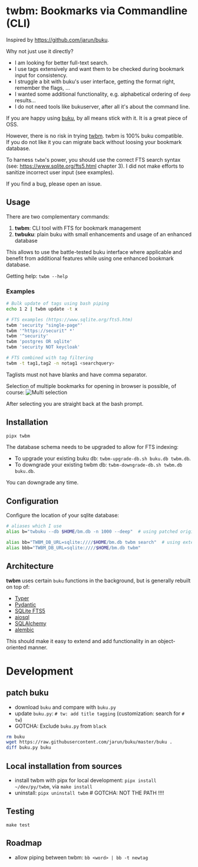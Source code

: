 # twbm: Bookmarks via Commandline (CLI)

Inspired by https://github.com/jarun/buku.

Why not just use it directly?

- I am looking for better full-text search.
- I use tags extensively and want them to be checked during bookmark input for consistency.
- I struggle a bit with buku's user interface, getting the format right, remember the flags, ...
- I wanted some additional functionality, e.g. alphabetical ordering of `deep` results...
- I do not need tools like bukuserver, after all it's about the command line.

If you are happy using [buku](https://github.com/jarun/buku), by all means stick with it. It is a great piece of OSS.

However, there is no risk in trying [twbm](https://github.com/sysid/twbm). twbm is 100% buku compatible.   
If you do not like it you can migrate back without loosing your bookmark database.

To harness `twbm`'s power, you should use the correct FTS search syntax (see: https://www.sqlite.org/fts5.html chapter 3). 
I did not make efforts to sanitize incorrect user input (see examples).  

If you find a bug, please open an issue.

## Usage
There are two complementary commands:
1. **twbm**: CLI tool with FTS for bookmark management
2. **twbuku**: plain buku with small enhancements and usage of an enhanced database

This allows to use the battle-tested buku interface where applicable and benefit from additional features 
while using one enhanced bookmark database.

Getting help: `twbm --help`

### Examples
```bash
# Bulk update of tags using bash piping
echo 1 2 | twbm update -t x

# FTS examples (https://www.sqlite.org/fts5.htm)
twbm 'security "single-page"'
twbm '"https://securit" *'
twbm '^security'
twbm 'postgres OR sqlite'
twbm 'security NOT keycloak'

# FTS combined with tag filtering
twbm -t tag1,tag2 -n notag1 <searchquery>
```
Taglists must not have blanks and have comma separator.

Selection of multiple bookmarks for opening in browser is possible, of course:
![Multi selection](multi-select.png)

After selecting you are straight back at the bash prompt.

## Installation
```bash
pipx twbm
```
The database schema needs to be upgraded to allow for FTS indexing:  
- To upgrade your existing buku db: `twbm-upgrade-db.sh buku.db twbm.db`.  
- To downgrade your existing twbm db: `twbm-downgrade-db.sh twbm.db buku.db`.  

You can downgrade any time.

## Configuration
Configure the location of your sqlite database:
```bash
# aliases which I use
alias b="twbuku --db $HOME/bm.db -n 1000 --deep"  # using patched original buku

alias bb="TWBM_DB_URL=sqlite:////$HOME/bm.db twbm search"  # using extended CLI tool
alias bbb="TWBM_DB_URL=sqlite:////$HOME/bm.db twbm"
```

## Architecture
**twbm** uses certain `buku` functions in the background, but is generally rebuilt on top of: 
-  [Typer](https://typer.tiangolo.com/)  
-  [Pydantic](https://pydantic-docs.helpmanual.io/)  
-  [SQLite FTS5](https://www.sqlite.org/fts5.html)  
-  [aiosql](https://nackjicholson.github.io/aiosql/)  
-  [SQLAlchemy](https://www.sqlalchemy.org/)  
-  [alembic](https://alembic.sqlalchemy.org/en/latest/index.html)  
  
This should make it easy to extend and add functionality in an object-oriented manner.


# Development
## patch buku
- download `buku` and compare with `buku.py`
- update `buku.py`: `# tw: add title tagging` (customization: search for `# tw`)
- GOTCHA: Exclude `buku.py` from `black`
```bash
rm buku
wget https://raw.githubusercontent.com/jarun/buku/master/buku .
diff buku.py buku
```

## Local installation from sources
- install twbm with pipx for local development: `pipx install ~/dev/py/twbm`, via `make install`
- uninstall: `pipx uninstall twbm`  # GOTCHA: NOT THE PATH !!!!

## Testing
`make test`

## Roadmap
- allow piping between twbm: `bb <word> | bb -t newtag`